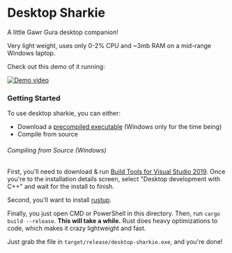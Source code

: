 # Desktop Sharkie

A little Gawr Gura desktop companion!

Very light weight, uses only 0-2% CPU and ~3mb RAM on a mid-range Windows laptop.

Check out this demo of it running:

[![Demo video](https://img.youtube.com/vi/E3FGzz8YJ5I/0.jpg)](https://www.youtube.com/watch?v=E3FGzz8YJ5I)

### Getting Started

To use desktop sharkie, you can either:
 - Download a [precompiled executable](https://github.com/K4rakara/desktop-sharkie/releases/) (Windows only for the time being)
 - Compile from source

###### Compiling from Source (Windows)

First, you'll need to download & run [Build Tools for Visual Studio 2019](https://visualstudio.microsoft.com/downloads/#build-tools-for-visual-studio-2019).
Once you're to the installation details screen, select "Desktop development
with C++" and wait for the install to finish.

Second, you'll want to install [rustup](https://rustup.rs/).

Finally, you just open CMD or PowerShell in this directory. Then, run
`cargo build --release`. **This will take a while.** Rust does heavy
optimizations to code, which makes it crazy lightweight and fast.

Just grab the file in `target/release/desktop-sharkie.exe`, and you're done!


